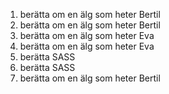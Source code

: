 1. berätta om en älg som heter Bertil
2. berätta om en älg som heter Bertil
3. berätta om en älg som heter Eva
4. berätta om en älg som heter Eva
5. berätta SASS
6. berätta SASS
7. berätta om en älg som heter Bertil